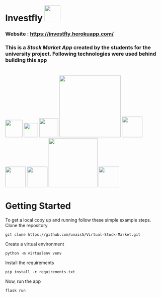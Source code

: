 # Investfly   <img src="https://github.com/unais5/Virtual-Stock-Market/blob/main/app/Static/img/logo1.png" width="50">

### Website : https://investfly.herokuapp.com/

### This is a _Stock Market App_ created by the students for the university project. Following technologies were used behind building this app
#
<img src="https://cdn3.iconfinder.com/data/icons/logos-and-brands-adobe/512/267_Python-512.png" width="55"> <img src="https://www.probytes.net/wp-content/uploads/2018/10/flask-logo-png-transparent.png" width="45"> <img src="https://upload.wikimedia.org/wikipedia/commons/thumb/9/97/Sqlite-square-icon.svg/256px-Sqlite-square-icon.svg.png" width="60"> <img src="https://clipart.info/images/ccovers/1499794874html5-js-css3-logo-png.png" width="195"> <img src="https://www.searchpng.com/wp-content/uploads/2019/02/Bootstrap-Logo-PNG.png" width="65"> <img src="https://cdn.iconscout.com/icon/free/png-512/heroku-5-569467.png" width="65"> <img src="https://seeklogo.com/images/G/github-logo-5F384D0265-seeklogo.com.png" width="65">  <img src="https://upload.wikimedia.org/wikipedia/commons/thumb/d/da/Yahoo_Finance_Logo_2019.svg/1200px-Yahoo_Finance_Logo_2019.svg.png" width="155">  <img src="https://image.flaticon.com/icons/png/512/281/281769.png" width="65">
#
# Getting Started
To get a local copy up and running follow these simple example steps.
Clone the repository
```
git clone https://github.com/unais5/Virtual-Stock-Market.git
```

Create a virtual environment
```
python -m virtualenv venv
```
Install the requirements
```
pip install -r requirements.txt
```
Now, run the app 
```
flask run
```
